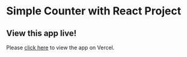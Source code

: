 # Simple Counter with React Project

## View this app live! 

Please [click here](https://jay-labs-simple-counter-react-project.vercel.app/) to view the app on Vercel.